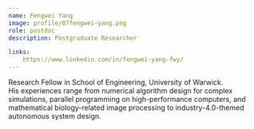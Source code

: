 ```yaml
---
name: Fengwei Yang
image: profile/07fengwei-yang.png
role: postdoc
description: Postgraduate Researcher

links:
    https://www.linkedin.com/in/fengwei-yang-fwy/
---
```


Research Fellow in School of Engineering, University of Warwick.  
His experiences range from numerical algorithm design for complex simulations, parallel programming on high-performance computers, and mathematical biology-related image processing to industry-4.0-themed autonomous system design.